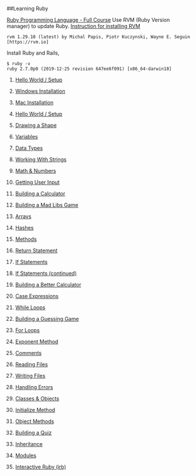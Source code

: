 ##Learning Ruby

[Ruby Programming Language - Full Course](https://youtu.be/t_ispmWmdjY)
Use RVM (Ruby Version manager) to update Ruby. [Instruction for installing RVM](https://rvm.io/)
```$ rvm -v
rvm 1.29.10 (latest) by Michal Papis, Piotr Kuczynski, Wayne E. Seguin [https://rvm.io]
```
Install Ruby and Rails,
```$ \curl -sSL https://get.rvm.io | bash -s stable --rails
$ ruby -v
ruby 2.7.0p0 (2019-12-25 revision 647ee6f091) [x86_64-darwin18]
```

1. [Hello World / Setup](https://youtu.be/t_ispmWmdjY)

2. [Windows Installation](https://youtu.be/t_ispmWmdjY)
3. [Mac Installation](https://youtu.be/t_ispmWmdjY)
4. [Hello World / Setup](https://youtu.be/t_ispmWmdjY)
5. [Drawing a Shape](https://youtu.be/t_ispmWmdjY)
6. [Variables](https://youtu.be/t_ispmWmdjY)
7. [Data Types](https://youtu.be/t_ispmWmdjY)
8. [Working With Strings](https://youtu.be/t_ispmWmdjY)
9. [Math & Numbers](https://youtu.be/t_ispmWmdjY)
10. [Getting User Input](https://youtu.be/t_ispmWmdjY)
11. [Building a Calculator](https://youtu.be/t_ispmWmdjY)
12. [Building a Mad Libs Game](https://youtu.be/t_ispmWmdjY)
13. [Arrays](https://youtu.be/t_ispmWmdjY)
14. [Hashes](https://youtu.be/t_ispmWmdjY)
15. [Methods](https://youtu.be/t_ispmWmdjY)
16. [Return Statement](https://youtu.be/t_ispmWmdjY)
17. [If Statements](https://youtu.be/t_ispmWmdjY)
18. [If Statements (continued)](https://youtu.be/t_ispmWmdjY)
19. [Building a Better Calculator](https://youtu.be/t_ispmWmdjY)
20. [Case Expressions](https://youtu.be/t_ispmWmdjY)
21. [While Loops](https://youtu.be/t_ispmWmdjY)
22. [Building a Guessing Game](https://youtu.be/t_ispmWmdjY)
23. [For Loops](https://youtu.be/t_ispmWmdjY)
24. [Exponent Method](https://youtu.be/t_ispmWmdjY)
25. [Comments](https://youtu.be/t_ispmWmdjY)
26. [Reading Files](https://youtu.be/t_ispmWmdjY)
27. [Writing Files](https://youtu.be/t_ispmWmdjY)
28. [Handling Errors](https://youtu.be/t_ispmWmdjY)
29. [Classes & Objects](https://youtu.be/t_ispmWmdjY)
30. [Initialize Method](https://youtu.be/t_ispmWmdjY)
31. [Object Methods](https://youtu.be/t_ispmWmdjY)
32. [Building a Quiz](https://youtu.be/t_ispmWmdjY)
33. [Inheritance](https://youtu.be/t_ispmWmdjY)
34. [Modules](https://youtu.be/t_ispmWmdjY)
35. [Interactive Ruby (irb)](https://youtu.be/t_ispmWmdjY)
